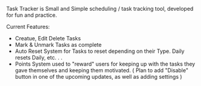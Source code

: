 Task Tracker is Small and Simple scheduling / task tracking tool, developed for fun and practice.

Current Features:
 * Creatue, Edit Delete Tasks
 * Mark & Unmark Tasks as complete
 * Auto Reset System for Tasks to reset depending on their Type. Daily resets Daily, etc. . .
 * Points System used to "reward" users for keeping up with the tasks they gave themselves and keeping them motivated. ( Plan to add "Disable" button in one of the upcoming updates, as well as adding settings )
 
